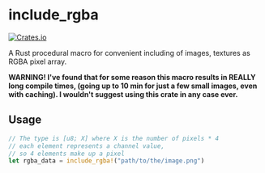 # include_rgba

[![Crates.io](https://img.shields.io/crates/v/include_rgba)](https://crates.io/crates/include_rgba)

A Rust procedural macro for convenient including of images, textures as RGBA pixel array.

**WARNING! I've found that for some reason this macro results in REALLY long compile times, (going up to 10 min for just a few small images, even with caching). I wouldn't suggest using this crate in any case ever.**

## Usage

```rust
// The type is [u8; X] where X is the number of pixels * 4
// each element represents a channel value,
// so 4 elements make up a pixel
let rgba_data = include_rgba!("path/to/the/image.png")
```
